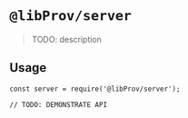 # `@libProv/server`

> TODO: description

## Usage

```
const server = require('@libProv/server');

// TODO: DEMONSTRATE API
```
